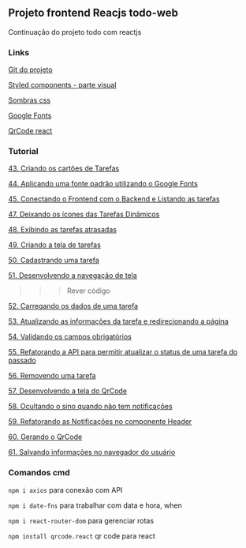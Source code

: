 ## Projeto frontend Reacjs todo-web

Continuação do projeto todo com reactjs

### Links

[Git do projeto](https://github.com/ederpbj/todo-web)

[Styled components - parte visual](https://styled-components.com/)

[Sombras css](https://www.cssmatic.com/box-shadow)

[Google Fonts](https://fonts.google.com/)

[QrCode react](https://www.npmjs.com/package/qrcode.react)

### Tutorial

[43. Criando os cartões de Tarefas](https://www.udemy.com/course/projeto-completo-xd-nodejs-mongodb-react-native-e-react/learn/lecture/18837218#announcements)

[44. Aplicando uma fonte padrão utilizando o Google Fonts](https://www.udemy.com/course/projeto-completo-xd-nodejs-mongodb-react-native-e-react/learn/lecture/18838666#announcements)

[45. Conectando o Frontend com o Backend e Listando as tarefas](https://www.udemy.com/course/projeto-completo-xd-nodejs-mongodb-react-native-e-react/learn/lecture/18837224#announcements)

[47. Deixando os ícones das Tarefas Dinâmicos](https://www.udemy.com/course/projeto-completo-xd-nodejs-mongodb-react-native-e-react/learn/lecture/18837238#announcements)

[48. Exibindo as tarefas atrasadas](https://www.udemy.com/course/projeto-completo-xd-nodejs-mongodb-react-native-e-react/learn/lecture/18837244#announcements)

[49. Criando a tela de tarefas](https://www.udemy.com/course/projeto-completo-xd-nodejs-mongodb-react-native-e-react/learn/lecture/18840074#announcements)

[50. Cadastrando uma tarefa](https://www.udemy.com/course/projeto-completo-xd-nodejs-mongodb-react-native-e-react/learn/lecture/18840086#announcements)

[51. Desenvolvendo a navegação de tela](https://www.udemy.com/course/projeto-completo-xd-nodejs-mongodb-react-native-e-react/learn/lecture/18848202#announcements)

>>> Rever código

[52. Carregando os dados de uma tarefa](https://www.udemy.com/course/projeto-completo-xd-nodejs-mongodb-react-native-e-react/learn/lecture/18840090#announcements)


[53. Atualizando as informações da tarefa e redirecionando a página](https://www.udemy.com/course/projeto-completo-xd-nodejs-mongodb-react-native-e-react/learn/lecture/18840094#content)

[54. Validando os campos obrigatórios](https://www.udemy.com/course/projeto-completo-xd-nodejs-mongodb-react-native-e-react/learn/lecture/18857626#content)


[55. Refatorando a API para permitir atualizar o status de uma tarefa do passado](https://www.udemy.com/course/projeto-completo-xd-nodejs-mongodb-react-native-e-react/learn/lecture/18857754#content)

[56. Removendo uma tarefa](https://www.udemy.com/course/projeto-completo-xd-nodejs-mongodb-react-native-e-react/learn/lecture/18840100#content)

[57. Desenvolvendo a tela do QrCode](https://www.udemy.com/course/projeto-completo-xd-nodejs-mongodb-react-native-e-react/learn/lecture/18857760#content)

[58. Ocultando o sino quando não tem notificações](https://www.udemy.com/course/projeto-completo-xd-nodejs-mongodb-react-native-e-react/learn/lecture/18858138#content)

[59. Refatorando as Notificações no componente Header](https://www.udemy.com/course/projeto-completo-xd-nodejs-mongodb-react-native-e-react/learn/lecture/18867526#questions/14164228)

[60. Gerando o QrCode](https://www.udemy.com/course/projeto-completo-xd-nodejs-mongodb-react-native-e-react/learn/lecture/18857762#questions/14164228)

[61. Salvando informações no navegador do usuário](https://www.udemy.com/course/projeto-completo-xd-nodejs-mongodb-react-native-e-react/learn/lecture/18870882#questions/14164228)

### Comandos cmd

`npm i axios` para conexão com API

`npm i date-fns` para trabalhar com data e hora, when

`npm i react-router-dom` para gerenciar rotas

`npm install qrcode.react` qr code para react